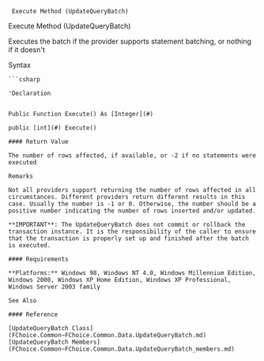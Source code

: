 ﻿     Execute Method (UpdateQueryBatch)                                                   

Execute Method (UpdateQueryBatch)

Executes the batch if the provider supports statement batching, or nothing if it doesn't

Syntax

```vbnet
```csharp

'Declaration
 

Public Function Execute() As [Integer](#)

public [int](#) Execute()

#### Return Value

The number of rows affected, if available, or -2 if no statements were executed

Remarks

Not all providers support returning the number of rows affected in all circumstances. Different providers return different results in this case. Usually the number is -1 or 0. Otherwise, the number should be a positive number indicating the number of rows inserted and/or updated.

**IMPORTANT**: The UpdateQueryBatch does not commit or rollback the transaction instance. It is the responsibility of the caller to ensure that the transaction is properly set up and finished after the batch is executed.

#### Requirements

**Platforms:** Windows 98, Windows NT 4.0, Windows Millennium Edition, Windows 2000, Windows XP Home Edition, Windows XP Professional, Windows Server 2003 family

See Also

#### Reference

[UpdateQueryBatch Class](FChoice.Common~FChoice.Common.Data.UpdateQueryBatch.md)  
[UpdateQueryBatch Members](FChoice.Common~FChoice.Common.Data.UpdateQueryBatch_members.md)